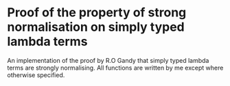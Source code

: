 # Proof of the property of strong normalisation on simply typed lambda terms
An implementation of the proof by R.O Gandy that simply typed lambda terms are strongly normalising. 
All functions are written by me except where otherwise specified. 
